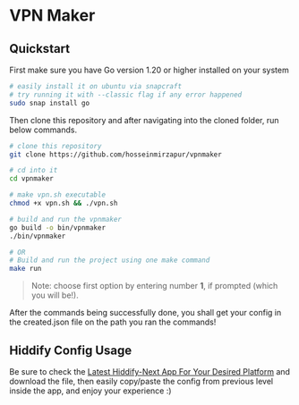 # VPN Maker

## Quickstart

First make sure you have Go version 1.20 or higher installed on your system

```bash
# easily install it on ubuntu via snapcraft
# try running it with --classic flag if any error happened
sudo snap install go

```

Then clone this repository and after navigating into the cloned folder, run below commands.

```bash
# clone this repository
git clone https://github.com/hosseinmirzapur/vpnmaker

# cd into it
cd vpnmaker

# make vpn.sh executable
chmod +x vpn.sh && ./vpn.sh

# build and run the vpnmaker
go build -o bin/vpnmaker
./bin/vpnmaker

# OR
# Build and run the project using one make command
make run

```

> Note: choose first option by entering number **1**, if prompted (which you will be!).

After the commands being successfully done, you shall get your config in the created.json file on the path you ran the commands!

## Hiddify Config Usage

Be sure to check the [Latest Hiddify-Next App For Your Desired Platform](https://github.com/hiddify/hiddify-next/releases) and download the file, then easily copy/paste the config from previous level inside the app, and enjoy your experience :)